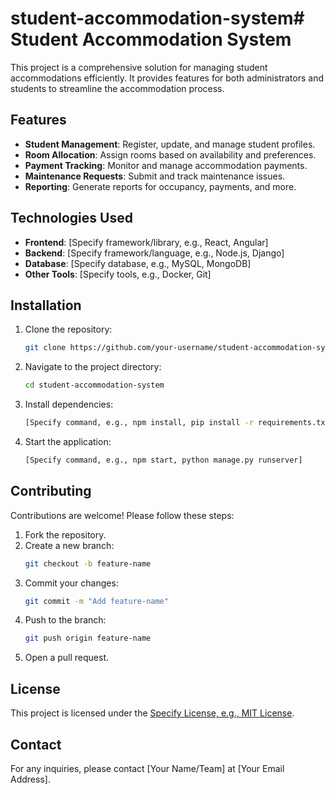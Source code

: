# student-accommodation-system# Student Accommodation System

This project is a comprehensive solution for managing student accommodations efficiently. It provides features for both administrators and students to streamline the accommodation process.

## Features
- **Student Management**: Register, update, and manage student profiles.
- **Room Allocation**: Assign rooms based on availability and preferences.
- **Payment Tracking**: Monitor and manage accommodation payments.
- **Maintenance Requests**: Submit and track maintenance issues.
- **Reporting**: Generate reports for occupancy, payments, and more.

## Technologies Used
- **Frontend**: [Specify framework/library, e.g., React, Angular]
- **Backend**: [Specify framework/language, e.g., Node.js, Django]
- **Database**: [Specify database, e.g., MySQL, MongoDB]
- **Other Tools**: [Specify tools, e.g., Docker, Git]

## Installation
1. Clone the repository:
    ```bash
    git clone https://github.com/your-username/student-accommodation-system.git
    ```
2. Navigate to the project directory:
    ```bash
    cd student-accommodation-system
    ```
3. Install dependencies:
    ```bash
    [Specify command, e.g., npm install, pip install -r requirements.txt]
    ```
4. Start the application:
    ```bash
    [Specify command, e.g., npm start, python manage.py runserver]
    ```

## Contributing
Contributions are welcome! Please follow these steps:
1. Fork the repository.
2. Create a new branch:
    ```bash
    git checkout -b feature-name
    ```
3. Commit your changes:
    ```bash
    git commit -m "Add feature-name"
    ```
4. Push to the branch:
    ```bash
    git push origin feature-name
    ```
5. Open a pull request.

## License
This project is licensed under the [Specify License, e.g., MIT License](LICENSE).

## Contact
For any inquiries, please contact [Your Name/Team] at [Your Email Address].